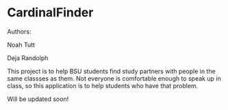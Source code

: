 # CardinalFinder

Authors:

Noah Tutt

Deja Randolph


This project is to help BSU students find study partners with people in the same classses as them. Not everyone is comfortable enough to speak up in class, so this application is to help students who have that problem.

Will be updated soon!

